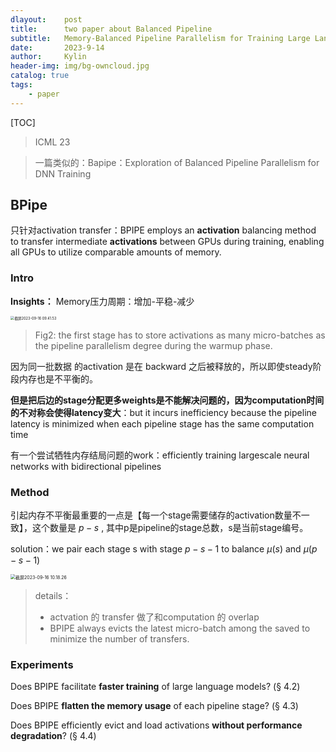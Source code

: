 ```yaml
---
dlayout:    post
title:      two paper about Balanced Pipeline
subtitle:   Memory-Balanced Pipeline Parallelism for Training Large Language Models
date:       2023-9-14
author:     Kylin
header-img: img/bg-owncloud.jpg
catalog: true
tags:
    - paper
---
```




[TOC]

> ICML 23

> 一篇类似的：Bapipe：Exploration of Balanced Pipeline Parallelism for DNN Training



## BPipe

只针对activation transfer：BPIPE employs an **activation** balancing method to transfer intermediate **activations** between GPUs during training, enabling all GPUs to utilize comparable amounts of memory.



### Intro

**Insights：** Memory压力周期：增加-平稳-减少

<img src="http://kylinhub.oss-cn-shanghai.aliyuncs.com/uPic/%E6%88%AA%E5%B1%8F2023-09-16%2009.41.53.png" alt="截屏2023-09-16 09.41.53" style="zoom:40%;" />

> Fig2: the first stage has to store activations as many micro-batches as the pipeline parallelism degree during the warmup phase.

因为同一批数据 的activation 是在 backward 之后被释放的，所以即使steady阶段内存也是不平衡的。



**但是把后边的stage分配更多weights是不能解决问题的，因为computation时间的不对称会使得latency变大**：but it incurs inefficiency because the pipeline latency is minimized when each pipeline stage has the same computation time



有一个尝试牺牲内存结局问题的work：efficiently training largescale neural networks with bidirectional pipelines



### Method

引起内存不平衡最重要的一点是【每一个stage需要储存的activation数量不一致】，这个数量是 $p-s$ , 其中p是pipeline的stage总数，s是当前stage编号。

solution：we pair each stage s with stage $p − s − 1$ to balance $μ(s)$ and $μ(p − s − 1)$

<img src="http://kylinhub.oss-cn-shanghai.aliyuncs.com/uPic/%E6%88%AA%E5%B1%8F2023-09-16%2010.18.26.png" alt="截屏2023-09-16 10.18.26" style="zoom:50%;" />

> details：
>
> - actvation 的 transfer 做了和computation 的 overlap
> - BPIPE always evicts the latest micro-batch among the saved to minimize the number of transfers.





### Experiments

Does BPIPE facilitate **faster training** of large language models? (§ 4.2)

Does BPIPE **flatten the memory usage** of each pipeline stage? (§ 4.3)

Does BPIPE efficiently evict and load activations **without performance degradation**? (§ 4.4)
